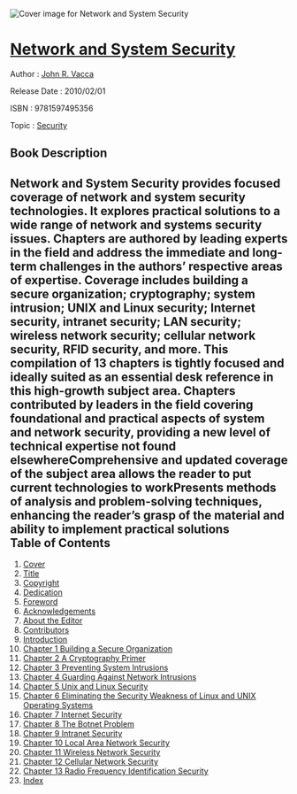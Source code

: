 ![Cover image for Network and System Security](https://imgdetail.ebookreading.net/cover/cover/security/EB9781597495356.jpg)

[Network and System Security](https://ebookreading.net/view/book/Network+and+System+Security-EB9781597495356_1.html "Network and System Security")
====================================================================================================================

Author : [John R. Vacca](https://ebookreading.net/search/author/John+R.+Vacca)

Release Date : 2010/02/01

ISBN : 9781597495356

Topic : [Security](https://ebookreading.net/search/category/security)

Book Description
-----------------

Network and System Security provides focused coverage of network and system security technologies. It explores practical solutions to a wide range of network and systems security issues. Chapters are authored by leading experts in the field and address the immediate and long-term challenges in the authors’ respective areas of expertise. Coverage includes building a secure organization; cryptography; system intrusion; UNIX and Linux security; Internet security, intranet security; LAN security; wireless network security; cellular network security, RFID security, and more. This compilation of 13 chapters is tightly focused and ideally suited as an essential desk reference in this high-growth subject area. 
Chapters contributed by leaders in the field covering foundational and practical aspects of system and network security, providing a new level of technical expertise not found elsewhereComprehensive and updated coverage of the subject area allows the reader to put current technologies to workPresents methods of analysis and problem-solving techniques, enhancing the reader’s grasp of the material and ability to implement practical solutions              
Table of Contents
-----------------

1. [Cover](https://ebookreading.net/view/book/Network+and+System+Security-EB9781597495356_1.html)
1. [Title](https://ebookreading.net/view/book/Network+and+System+Security-EB9781597495356_3.html)
1. [Copyright](https://ebookreading.net/view/book/Network+and+System+Security-EB9781597495356_4.html)
1. [Dedication](https://ebookreading.net/view/book/Network+and+System+Security-EB9781597495356_5.html)
1. [Foreword](https://ebookreading.net/view/book/Network+and+System+Security-EB9781597495356_6.html)
1. [Acknowledgements](https://ebookreading.net/view/book/Network+and+System+Security-EB9781597495356_7.html)
1. [About the Editor](https://ebookreading.net/view/book/Network+and+System+Security-EB9781597495356_8.html)
1. [Contributors](https://ebookreading.net/view/book/Network+and+System+Security-EB9781597495356_9.html)
1. [Introduction](https://ebookreading.net/view/book/Network+and+System+Security-EB9781597495356_10.html)
1. [Chapter 1 Building a Secure Organization](https://ebookreading.net/view/book/Network+and+System+Security-EB9781597495356_11.html)
1. [Chapter 2 A Cryptography Primer](https://ebookreading.net/view/book/Network+and+System+Security-EB9781597495356_12.html)
1. [Chapter 3 Preventing System Intrusions](https://ebookreading.net/view/book/Network+and+System+Security-EB9781597495356_13.html)
1. [Chapter 4 Guarding Against Network Intrusions](https://ebookreading.net/view/book/Network+and+System+Security-EB9781597495356_14.html)
1. [Chapter 5 Unix and Linux Security](https://ebookreading.net/view/book/Network+and+System+Security-EB9781597495356_15.html)
1. [Chapter 6 Eliminating the Security Weakness of Linux and UNIX Operating Systems](https://ebookreading.net/view/book/Network+and+System+Security-EB9781597495356_16.html)
1. [Chapter 7 Internet Security](https://ebookreading.net/view/book/Network+and+System+Security-EB9781597495356_18.html)
1. [Chapter 8 The Botnet Problem](https://ebookreading.net/view/book/Network+and+System+Security-EB9781597495356_19.html)
1. [Chapter 9 Intranet Security](https://ebookreading.net/view/book/Network+and+System+Security-EB9781597495356_20.html)
1. [Chapter 10 Local Area Network Security](https://ebookreading.net/view/book/Network+and+System+Security-EB9781597495356_0.html)
1. [Chapter 11 Wireless Network Security](https://ebookreading.net/view/book/Network+and+System+Security-EB9781597495356_21.html)
1. [Chapter 12 Cellular Network Security](https://ebookreading.net/view/book/Network+and+System+Security-EB9781597495356_22.html)
1. [Chapter 13 Radio Frequency Identification Security](https://ebookreading.net/view/book/Network+and+System+Security-EB9781597495356_23.html)
1. [Index](https://ebookreading.net/view/book/Network+and+System+Security-EB9781597495356_24.html)

